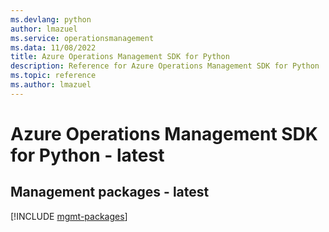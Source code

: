 ```yaml
---
ms.devlang: python
author: lmazuel
ms.service: operationsmanagement
ms.data: 11/08/2022
title: Azure Operations Management SDK for Python
description: Reference for Azure Operations Management SDK for Python
ms.topic: reference
ms.author: lmazuel
---
```

# Azure Operations Management SDK for Python - latest

## Management packages - latest
[!INCLUDE [mgmt-packages](operations-management-mgmt-index.md)]